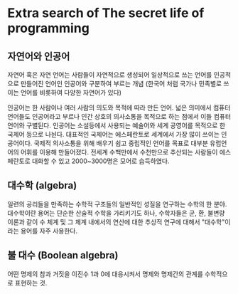 # Extra search of The secret life of programming 
## 자연어와 인공어

자연어 혹은 자연 언어는 사람들이 자연적으로 생성되어 일상적으로 쓰는 언어를 인공적으로 만들어진 언어인 인공어와 구분하여 부르는 개념 (한국어 처럼 국가나 민족별로 쓰이는 언어를 비롯하여 다양한 자연어가 있다)

인공어는 한 사람이나 여러 사람의 의도와 목적에 따라 만든 언어. 넓은 의미에서 컴퓨터 언어들도 인공어라고 부르나 인간 상호의 의사소통을 목적으로 하는 점에서 이들 컴퓨터 언어와 구별된다. 인공어는 소설등에서 사용되는 예술어와 세계 공영어를 목적으로 한 국제어 등으로 나뉜다. 대표적인 국제어는 에스페란토로 세계에서 가장 많이 쓰이는 인공어이다. 국제적 의사소통을 위해 배우기 쉽고 중립적인 언어를 목표로 대부분 유럽언어의 어휘를 이용해 만들어졌다. 전세계 수백만에서 수천만으로 추산되는 사람들이 에스페란토로 대화할 수 있고 2000~3000명은 모어로 습득하였다. 

## 대수학 (algebra)

일련의 공리들을 만족하는 수학적 구조들의 일반적인 성질을 연구하는 수학의 한 분야. 대수학이란 용어는 단순한 산술적 수학을 가리키기도 하나, 수학자들은 군, 환, 불변량 이론과 같이 수 체계 및 그 체계 내에서의 연산에 대한 추상적 연구에 대해서 "대수학"이라는 용어를 자주 사용한다.

## 불 대수 (Boolean algebra)

어떤 명제의 참과 거짓을 이진수 1과 0에 대응시켜서 명제와 명제간의 관계를 수학적으로 표현하는 것.